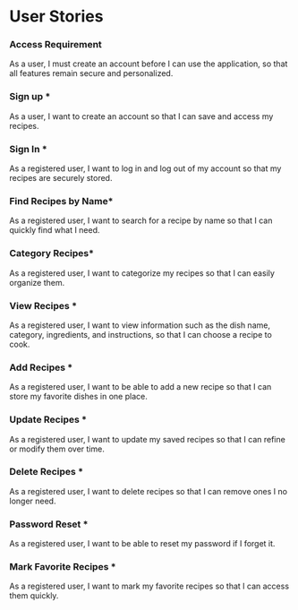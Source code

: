 # User Stories

### Access Requirement

As a user, I must create an account before I can use the application, so that all features remain secure and personalized.

### Sign up *

As a user, I want to create an account so that I can save and access my recipes.

### Sign In *

As a registered user, I want to log in and log out of my account so that my recipes are securely stored.

### Find Recipes by Name*

As a registered user, I want to search for a recipe by name so that I can quickly find what I need.

### Category Recipes*

As a registered user, I want to categorize my recipes so that I can easily organize them.

### View Recipes *

As a registered user, I want to view information such as the dish name, category, ingredients, and instructions, so that I can choose a recipe to cook.

### Add Recipes *

As a registered user, I want to be able to add a new recipe so that I can store my favorite dishes in one place.

### Update Recipes *

As a registered user, I want to update my saved recipes so that I can refine or modify them over time.

### Delete Recipes *

As a registered user, I want to delete recipes so that I can remove ones I no longer need.

### Password Reset *

As a registered user, I want to be able to reset my password if I forget it.

### Mark Favorite Recipes *

As a registered user, I want to mark my favorite recipes so that I can access them quickly.


